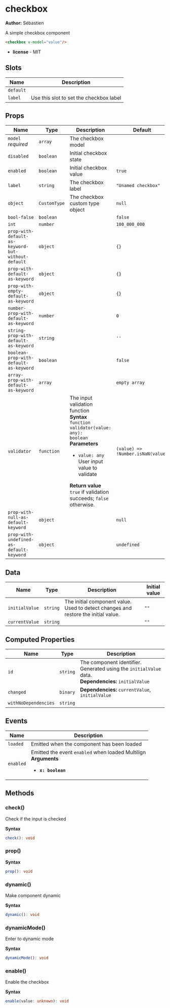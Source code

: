 # checkbox

**Author:** Sébastien

A simple checkbox component

```html
<checkbox v-model="value"/>
```

- **license** - MIT

## Slots

| Name      | Description                             |
| --------- | --------------------------------------- |
| `default` |                                         |
| `label`   | Use this slot to set the checkbox label |

## Props

| Name                                               | Type         | Description                                                                                                                                                                                                                                                                                     | Default                           |
| -------------------------------------------------- | ------------ | ----------------------------------------------------------------------------------------------------------------------------------------------------------------------------------------------------------------------------------------------------------------------------------------------- | --------------------------------- |
| `model` *required*                                 | `array`      | The checkbox model                                                                                                                                                                                                                                                                              |                                   |
| `disabled`                                         | `boolean`    | Initial checkbox state                                                                                                                                                                                                                                                                          |                                   |
| `enabled`                                          | `boolean`    | Initial checkbox value                                                                                                                                                                                                                                                                          | `true`                            |
| `label`                                            | `string`     | The checkbox label                                                                                                                                                                                                                                                                              | `"Unamed checkbox"`               |
| `object`                                           | `CustomType` | The checkbox custom type object                                                                                                                                                                                                                                                                 | `null`                            |
| `bool-false`                                       | `boolean`    |                                                                                                                                                                                                                                                                                                 | `false`                           |
| `int`                                              | `number`     |                                                                                                                                                                                                                                                                                                 | `100_000_000`                     |
| `prop-with-default-as-keyword-but-without-default` | `object`     |                                                                                                                                                                                                                                                                                                 | `{}`                              |
| `prop-with-default-as-keyword`                     | `object`     |                                                                                                                                                                                                                                                                                                 | `{}`                              |
| `prop-with-empty-default-as-keyword`               | `object`     |                                                                                                                                                                                                                                                                                                 | `{}`                              |
| `number-prop-with-default-as-keyword`              | `number`     |                                                                                                                                                                                                                                                                                                 | `0`                               |
| `string-prop-with-default-as-keyword`              | `string`     |                                                                                                                                                                                                                                                                                                 | `''`                              |
| `boolean-prop-with-default-as-keyword`             | `boolean`    |                                                                                                                                                                                                                                                                                                 | `false`                           |
| `array-prop-with-default-as-keyword`               | `array`      |                                                                                                                                                                                                                                                                                                 | `empty array`                     |
| `validator`                                        | `function`   | The input validation function<br/>**Syntax**<br/><code class="language-typescript">function validator(value: any): boolean</code><br/>**Parameters**<br/><ul><li>`value: any` User input value to validate</li></ul>**Return value**<br/>`true` if validation succeeds; `false` otherwise.<br/> | `(value) => !Number.isNaN(value)` |
| `prop-with-null-as-default-keyword`                | `object`     |                                                                                                                                                                                                                                                                                                 | `null`                            |
| `prop-with-undefined-as-default-keyword`           | `object`     |                                                                                                                                                                                                                                                                                                 | `undefined`                       |

## Data

| Name           | Type     | Description                                                                        | Initial value |
| -------------- | -------- | ---------------------------------------------------------------------------------- | ------------- |
| `initialValue` | `string` | The initial component value. Used to detect changes and restore the initial value. | `""`          |
| `currentValue` | `string` |                                                                                    | `""`          |

## Computed Properties

| Name                 | Type     | Description                                                                                             |
| -------------------- | -------- | ------------------------------------------------------------------------------------------------------- |
| `id`                 | `string` | The component identifier. Generated using the `initialValue` data.<br/>**Dependencies:** `initialValue` |
| `changed`            | `binary` | **Dependencies:** `currentValue`, `initialValue`                                                        |
| `withNoDependencies` | `string` | &nbsp;                                                                                                  |

## Events

| Name      | Description                                                                                                |
| --------- | ---------------------------------------------------------------------------------------------------------- |
| `loaded`  | Emitted when the component has been loaded                                                                 |
| `enabled` | Emitted the event `enabled` when loaded Multilign<br/>**Arguments**<br/><ul><li>**`x: boolean`**</li></ul> |

## Methods

### check()

Check if the input is checked

**Syntax**

```typescript
check(): void
```

### prop()

**Syntax**

```typescript
prop(): void
```

### dynamic()

Make component dynamic

**Syntax**

```typescript
dynamic(): void
```

### dynamicMode()

Enter to dynamic mode

**Syntax**

```typescript
dynamicMode(): void
```

### enable()

Enable the checkbox

**Syntax**

```typescript
enable(value: unknown): void
```
